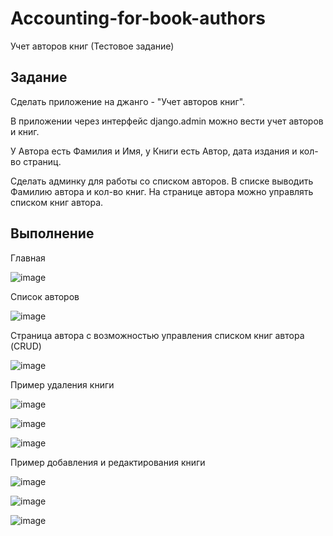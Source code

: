 # Accounting-for-book-authors
Учет авторов книг (Тестовое задание)

Задание
------------------------------------------
Сделать приложение на джанго - "Учет авторов книг".

В приложении через интерфейс django.admin можно вести учет авторов и книг.


У Автора есть Фамилия и Имя, у Книги есть Автор, дата издания и кол-во страниц.


Сделать админку для работы со списком авторов. В списке выводить Фамилию автора и кол-во книг. На странице автора можно управлять списком книг автора.

Выполнение
-------------------------------------------
Главная

![image](https://user-images.githubusercontent.com/68858558/173896447-fd4abaed-0db1-44bc-acb4-0f38ab5f819b.png)

Список авторов

![image](https://user-images.githubusercontent.com/68858558/173896531-e415db8b-564e-40be-a066-97d093bf9287.png)

Страница автора с возможностью управления списком книг автора (CRUD)

![image](https://user-images.githubusercontent.com/68858558/173896864-06c66e71-7ce5-45d0-bf85-4ff5eb299aa8.png)

Пример удаления книги 

![image](https://user-images.githubusercontent.com/68858558/173897231-06cb046a-4cf1-4fa3-a4dd-2daa41eb5ed4.png)

![image](https://user-images.githubusercontent.com/68858558/173897405-03b485df-307c-4ebd-a175-5e3132928378.png)

![image](https://user-images.githubusercontent.com/68858558/173897483-f830c72c-d9c4-492b-bc59-fecd954fecbc.png)


Пример добавления и редактирования книги 

![image](https://user-images.githubusercontent.com/68858558/173897704-c3b9b022-d5c4-41d5-bfe6-f3f9c1c75cad.png)

![image](https://user-images.githubusercontent.com/68858558/173897752-cd7ff02e-d172-4bc7-8e66-3a50c828be1c.png)

![image](https://user-images.githubusercontent.com/68858558/173897841-82f90277-1a1e-469b-a31a-4b2b0876780a.png)

